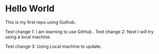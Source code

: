 # Hello World

This is my first repo using Guthub.

Test change 1: I am learning to use GitHub
.
Test change 2: Next I will try using a local machine.

Test change 3: Using Local machine to update.
